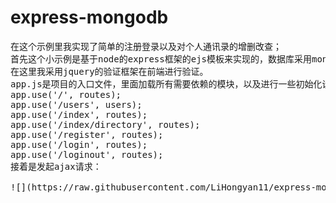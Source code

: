 # express-mongodb
<pre>在这个示例里我实现了简单的注册登录以及对个人通讯录的增删改查；
首先这个小示例是基于node的express框架的ejs模板来实现的，数据库采用mongodb的一个对象模型mongoose来进行实现。
在这里我采用jquery的验证框架在前端进行验证。
app.js是项目的入口文件，里面加载所有需要依赖的模块，以及进行一些初始化设置，比如这是对路由的设置的一段代码：
app.use('/', routes);
app.use('/users', users);
app.use('/index', routes);
app.use('/index/directory', routes);
app.use('/register', routes);
app.use('/login', routes);
app.use('/loginout', routes);
接着是发起ajax请求：

![](https://raw.githubusercontent.com/LiHongyan11/express-mongodb/ce2e52dd99cdcbfe6cbe319b47b77c835f76aefd/myHome/images/add.png)
</pre>
